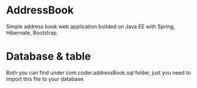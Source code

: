 # AddressBook
Simple address book web application builded on Java EE with Spring, Hibernate, Bootstrap.

# Database & table
Both you can find under com.coder.addressBook.sql folder, just you need to import this file to your database.
